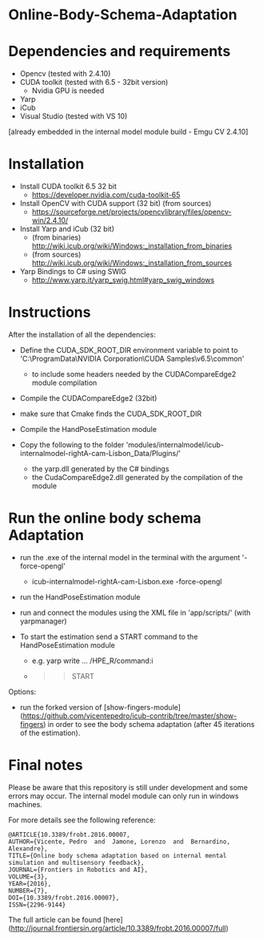# Online-Body-Schema-Adaptation

# Dependencies and requirements
* Opencv (tested with 2.4.10)
* CUDA toolkit (tested with 6.5 - 32bit version)
  * Nvidia GPU is needed
* Yarp
* iCub
* Visual Studio (tested with VS 10)

[already embedded in the internal model module build - Emgu CV 2.4.10]

# Installation

* Install CUDA toolkit 6.5 32 bit
  * https://developer.nvidia.com/cuda-toolkit-65
* Install OpenCV with CUDA support (32 bit) (from sources)
  * https://sourceforge.net/projects/opencvlibrary/files/opencv-win/2.4.10/
* Install Yarp and iCub (32 bit)
  * (from binaries) http://wiki.icub.org/wiki/Windows:_installation_from_binaries 
  * (from sources)  http://wiki.icub.org/wiki/Windows:_installation_from_sources
* Yarp Bindings to C# using SWIG
  * http://www.yarp.it/yarp_swig.html#yarp_swig_windows

# Instructions

After the installation of all the dependencies:
  * Define the CUDA_SDK_ROOT_DIR environment variable to point to 'C:\ProgramData\NVIDIA Corporation\CUDA Samples\v6.5\common'
    * to include some headers needed by the CUDACompareEdge2 module compilation
  * Compile the CUDACompareEdge2 (32bit)
   * make sure that Cmake finds the CUDA_SDK_ROOT_DIR
  * Compile the HandPoseEstimation module
  
* Copy the following to the folder 'modules/internalmodel/icub-internalmodel-rightA-cam-Lisbon_Data/Plugins/'
  * the yarp.dll generated by the C# bindings
  * the CudaCompareEdge2.dll generated by the compilation of the module

# Run the online body schema Adaptation
* run the .exe of the internal model in the terminal with the argument '-force-opengl'
  * icub-internalmodel-rightA-cam-Lisbon.exe -force-opengl  
* run the HandPoseEstimation module
* run and connect the modules using the XML file in 'app/scripts/' (with yarpmanager)

* To start the estimation send a START command to the HandPoseEstimation module
  * e.g. yarp write ... /HPE_R/command:i
  * >> START

Options:
* run the forked version of [show-fingers-module] (https://github.com/vicentepedro/icub-contrib/tree/master/show-fingers) in order to see the body schema adaptation (after 45 iterations of the estimation).

# Final notes

Please be aware that this repository is still under development and some errors may occur.
The internal model module can only run in windows machines.

For more details see the following reference:

    @ARTICLE{10.3389/frobt.2016.00007,
    AUTHOR={Vicente, Pedro  and  Jamone, Lorenzo  and  Bernardino, Alexandre},   
    TITLE={Online body schema adaptation based on internal mental simulation and multisensory feedback},      
    JOURNAL={Frontiers in Robotics and AI},      
    VOLUME={3},      
    YEAR={2016},      
    NUMBER={7},     
    DOI={10.3389/frobt.2016.00007},      
    ISSN={2296-9144}
    
The full article can be found [here] (http://journal.frontiersin.org/article/10.3389/frobt.2016.00007/full)
